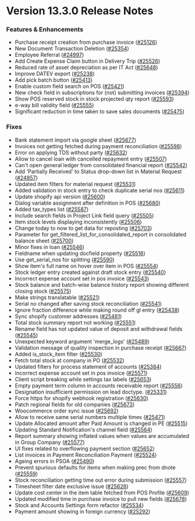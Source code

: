 # Version 13.3.0 Release Notes

### Features & Enhancements

- Purchase receipt creation from purchase invoice ([#25126](https://github.com/frappe/kanierp/pull/25126))
- New Document Transaction Deletion ([#25354](https://github.com/frappe/kanierp/pull/25354))
- Employee Referral ([#24997](https://github.com/frappe/kanierp/pull/24997))
- Add Create Expense Claim button in Delivery Trip ([#25526](https://github.com/frappe/kanierp/pull/25526))
- Reduced rate of asset depreciation as per IT Act ([#25648](https://github.com/frappe/kanierp/pull/25648))
- Improve DATEV export ([#25238](https://github.com/frappe/kanierp/pull/25238))
- Add pick batch button ([#25413](https://github.com/frappe/kanierp/pull/25413))
- Enable custom field search on POS ([#25421](https://github.com/frappe/kanierp/pull/25421))
- New check field in subscriptions for (not) submitting invoices ([#25394](https://github.com/frappe/kanierp/pull/25394))
- Show POS reserved stock in stock projected qty report ([#25593](https://github.com/frappe/kanierp/pull/25593))
- e-way bill validity field ([#25555](https://github.com/frappe/kanierp/pull/25555))
- Significant reduction in time taken to save sales documents ([#25475](https://github.com/frappe/kanierp/pull/25475))

### Fixes

- Bank statement import via google sheet ([#25677](https://github.com/frappe/kanierp/pull/25677))
- Invoices not getting fetched during payment reconciliation ([#25598](https://github.com/frappe/kanierp/pull/25598))
- Error on applying TDS without party ([#25632](https://github.com/frappe/kanierp/pull/25632))
- Allow to cancel loan with cancelled repayment entry ([#25507](https://github.com/frappe/kanierp/pull/25507))
- Can't open general ledger from consolidated financial report ([#25542](https://github.com/frappe/kanierp/pull/25542))
- Add 'Partially Received' to Status drop-down list in Material Request ([#24857](https://github.com/frappe/kanierp/pull/24857))
- Updated item filters for material request ([#25531](https://github.com/frappe/kanierp/pull/25531))
- Added validation in stock entry to check duplicate serial nos ([#25611](https://github.com/frappe/kanierp/pull/25611))
- Update shopify api version ([#25600](https://github.com/frappe/kanierp/pull/25600))
- Dialog variable assignment after definition in POS ([#25680](https://github.com/frappe/kanierp/pull/25680))
- Added tax_types list ([#25587](https://github.com/frappe/kanierp/pull/25587))
- Include search fields in Project Link field query ([#25505](https://github.com/frappe/kanierp/pull/25505))
- Item stock levels displaying inconsistently ([#25506](https://github.com/frappe/kanierp/pull/25506))
- Change today to now to get data for reposting ([#25703](https://github.com/frappe/kanierp/pull/25703))
- Parameter for get_filtered_list_for_consolidated_report in consolidated balance sheet ([#25700](https://github.com/frappe/kanierp/pull/25700))
- Minor fixes in loan ([#25546](https://github.com/frappe/kanierp/pull/25546))
- Fieldname when updating docfield property ([#25516](https://github.com/frappe/kanierp/pull/25516))
- Use get_serial_nos for splitting ([#25590](https://github.com/frappe/kanierp/pull/25590))
- Show item's full name on hover over item in POS ([#25554](https://github.com/frappe/kanierp/pull/25554))
- Stock ledger entry created against draft stock entry ([#25540](https://github.com/frappe/kanierp/pull/25540))
- Incorrect expense account set in pos invoice ([#25543](https://github.com/frappe/kanierp/pull/25543))
- Stock balance and batch-wise balance history report showing different closing stock ([#25575](https://github.com/frappe/kanierp/pull/25575))
- Make strings translatable ([#25521](https://github.com/frappe/kanierp/pull/25521))
- Serial no changed after saving stock reconciliation ([#25541](https://github.com/frappe/kanierp/pull/25541))
- Ignore fraction difference while making round off gl entry ([#25438](https://github.com/frappe/kanierp/pull/25438))
- Sync shopify customer addresses ([#25481](https://github.com/frappe/kanierp/pull/25481))
- Total stock summary report not working ([#25551](https://github.com/frappe/kanierp/pull/25551))
- Rename field has not updated value of deposit and withdrawal fields ([#25545](https://github.com/frappe/kanierp/pull/25545))
- Unexpected keyword argument 'merge_logs' ([#25489](https://github.com/frappe/kanierp/pull/25489))
- Validation message of quality inspection in purchase receipt ([#25667](https://github.com/frappe/kanierp/pull/25667))
- Added is_stock_item filter ([#25530](https://github.com/frappe/kanierp/pull/25530))
- Fetch total stock at company in PO ([#25532](https://github.com/frappe/kanierp/pull/25532))
- Updated filters for process statement of accounts ([#25384](https://github.com/frappe/kanierp/pull/25384))
- Incorrect expense account set in pos invoice ([#25571](https://github.com/frappe/kanierp/pull/25571))
- Client script breaking while settings tax labels ([#25653](https://github.com/frappe/kanierp/pull/25653))
- Empty payment term column in accounts receivable report ([#25556](https://github.com/frappe/kanierp/pull/25556))
- Designation insufficient permission on lead doctype. ([#25331](https://github.com/frappe/kanierp/pull/25331))
- Force https for shopify webhook registration ([#25630](https://github.com/frappe/kanierp/pull/25630))
- Patch regional fields for old companies ([#25673](https://github.com/frappe/kanierp/pull/25673))
- Woocommerce order sync issue ([#25692](https://github.com/frappe/kanierp/pull/25692))
- Allow to receive same serial numbers multiple times ([#25471](https://github.com/frappe/kanierp/pull/25471))
- Update Allocated amount after Paid Amount is changed in PE ([#25515](https://github.com/frappe/kanierp/pull/25515))
- Updating Standard Notification's channel field ([#25564](https://github.com/frappe/kanierp/pull/25564))
- Report summary showing inflated values when values are accumulated in Group Company ([#25577](https://github.com/frappe/kanierp/pull/25577))
- UI fixes related to overflowing payment section ([#25652](https://github.com/frappe/kanierp/pull/25652))
- List invoices in Payment Reconciliation Payment ([#25524](https://github.com/frappe/kanierp/pull/25524))
- Ageing errors in PSOA ([#25490](https://github.com/frappe/kanierp/pull/25490))
- Prevent spurious defaults for items when making prec from dnote ([#25559](https://github.com/frappe/kanierp/pull/25559))
- Stock reconciliation getting time out error during submission ([#25557](https://github.com/frappe/kanierp/pull/25557))
- Timesheet filter date exclusive issue ([#25626](https://github.com/frappe/kanierp/pull/25626))
- Update cost center in the item table fetched from POS Profile ([#25609](https://github.com/frappe/kanierp/pull/25609))
- Updated modified time in purchase invoice to pull new fields ([#25678](https://github.com/frappe/kanierp/pull/25678))
- Stock and Accounts Settings form refactor ([#25534](https://github.com/frappe/kanierp/pull/25534))
- Payment amount showing in foreign currency ([#25292](https://github.com/frappe/kanierp/pull/25292))